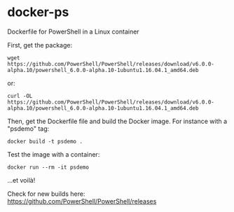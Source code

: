 # docker-ps
Dockerfile for PowerShell in a Linux container

First, get the package:

```
wget https://github.com/PowerShell/PowerShell/releases/download/v6.0.0-alpha.10/powershell_6.0.0-alpha.10-1ubuntu1.16.04.1_amd64.deb
```

or:

```
curl -OL https://github.com/PowerShell/PowerShell/releases/download/v6.0.0-alpha.10/powershell_6.0.0-alpha.10-1ubuntu1.16.04.1_amd64.deb
```

Then, get the Dockerfile file and build the Docker image. For instance with a "psdemo" tag:

```
docker build -t psdemo .
```

Test the image with a container:

```
docker run --rm -it psdemo
```

...et voilà!

Check for new builds here:
https://github.com/PowerShell/PowerShell/releases
